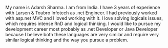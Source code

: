 My name is Adarsh Sharma.
I am from India.
I have 3 years of experience with Larsen & Toubro Infotech as .net Engineer.
I had previously worked with asp.net MVC and I loved working with it.
I love solving logicals issues, which requires intense RnD and logical thinking.
I would like to pursue my development career most probably as .net Developer or Java Developer because I believe both these languages are very similar and require very similar logical thinking and the way you pursue a problem.